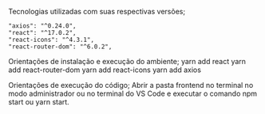 Tecnologias utilizadas com suas respectivas versões;
 
    "axios": "^0.24.0",
    "react": "^17.0.2",
    "react-icons": "^4.3.1",
    "react-router-dom": "^6.0.2",
	
 
Orientações de instalação e execução do ambiente;
yarn add react
yarn add react-router-dom
yarn add react-icons
yarn add axios
 
 
Orientações de execução do código;
Abrir a pasta frontend no terminal no modo administrador ou no terminal do VS Code  e executar o comando npm start ou yarn start.